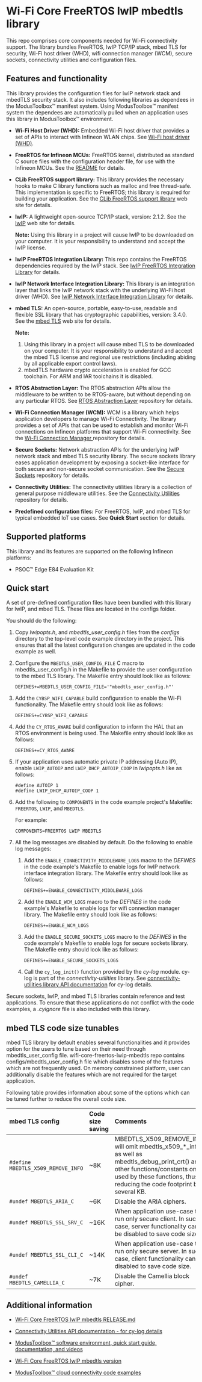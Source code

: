 # Wi-Fi Core FreeRTOS lwIP mbedtls library

This repo comprises core components needed for Wi-Fi connectivity support. The library bundles FreeRTOS, lwIP TCP/IP stack, mbed TLS for security, Wi-Fi host driver (WHD), wifi connection manager (WCM), secure sockets, connectivity utilities and configuration files.

## Features and functionality

This library provides the configuration files for lwIP network stack and mbedTLS security stack. It also includes following libraries as dependees in the ModusToolbox&trade; manifest system. Using ModusToolbox&trade; manifest system the dependees are automatically pulled when an application uses this library in ModusToolbox&trade; environment.

- **Wi-Fi Host Driver (WHD):** Embedded Wi-Fi host driver that provides a set of APIs to interact with Infineon WLAN chips. See [Wi-Fi host driver (WHD)](https://github.com/Infineon/wifi-host-driver).

- **FreeRTOS for Infineon MCUs:** FreeRTOS kernel, distributed as standard C source files with the configuration header file, for use with the Infineon MCUs. See the
[README](https://github.com/Infineon/freertos/blob/master/README.md) for details.

- **CLib FreeRTOS support library:** This library provides the necessary hooks to make C library functions such as malloc and free thread-safe. This implementation is specific to FreeRTOS; this library is required for building your application. See the [CLib FreeRTOS support library](https://github.com/Infineon/clib-support) web site for details.

- **lwIP:** A lightweight open-source TCP/IP stack, version: 2.1.2. See the [lwIP](https://savannah.nongnu.org/projects/lwip/) web site for details.

   **Note:** Using this library in a project will cause lwIP to be downloaded on your computer. It is your responsibility to understand and accept the lwIP license.

- **lwIP FreeRTOS Integration Library:** This repo contains the FreeRTOS dependencies required by the lwIP stack. See [lwIP FreeRTOS Integration Library](https://github.com/Infineon/lwip-freertos-integration) for details.

- **lwIP Network Interface Integration Library:** This library is an integration layer that links the lwIP network stack with the underlying Wi-Fi host driver (WHD). See [lwIP Network Interface Integration Library](https://github.com/Infineon/lwip-network-interface-integration) for details.

- **mbed TLS:** An open-source, portable, easy-to-use, readable and flexible SSL library that has cryptographic capabilities, version: 3.4.0. See the [mbed TLS](https://tls.mbed.org/) web site for details.

   **Note:** <br/> 
   1. Using this library in a project will cause mbed TLS to be downloaded on your computer. It is your responsibility to understand and accept the mbed TLS license and regional use restrictions (including abiding by all applicable export control laws). <br/> 
   2. mbedTLS hardware crypto acceleration is enabled for GCC toolchain. For ARM and IAR toolchains it is disabled.

- **RTOS Abstraction Layer:** The RTOS abstraction APIs allow the middleware to be written to be RTOS-aware, but without depending on any particular RTOS. See [RTOS Abstraction Layer](https://github.com/Infineon/abstraction-rtos) repository for details.

- **Wi-Fi Connection Manager (WCM):** WCM is a library which helps application developers to manage Wi-Fi Connectivity. The library provides a set of APIs that can be used to establish and monitor Wi-Fi connections on Infineon platforms that support Wi-Fi connectivity. See the [Wi-Fi Connection Manager ](https://github.com/Infineon/wifi-connection-manager) repository for details.

- **Secure Sockets:** Network abstraction APIs for the underlying lwIP network stack and mbed TLS security library. The secure sockets library eases application development by exposing a socket-like interface for both secure and non-secure socket communication. See the [Secure Sockets](https://github.com/Infineon/secure-sockets) repository for details.

- **Connectivity Utilities:** The connectivity utilities library is a collection of general purpose middleware utilities. See the [Connectivity Utilities](https://github.com/Infineon/connectivity-utilities) repository for details.

- **Predefined configuration files:** For FreeRTOS, lwIP, and mbed TLS for typical embedded IoT use cases. See **Quick Start** section for details.

## Supported platforms

This library and its features are supported on the following Infineon platforms:

- PSOC™ Edge E84 Evaluation Kit

## Quick start

A set of pre-defined configuration files have been bundled with this library for lwIP, and mbed TLS. These files are located in the configs folder.

You should do the following:

1. Copy *lwipopts.h*, and *mbedtls_user_config.h* files from the *configs* directory to the top-level code example directory in the project. This ensures that all the latest configuration changes are updated in the code example as well.

2. Configure the `MBEDTLS_USER_CONFIG_FILE` C macro to mbedtls_user_config.h in the Makefile to provide the user configuration to the mbed TLS library. The Makefile entry should look like as follows:

    ```
    DEFINES+=MBEDTLS_USER_CONFIG_FILE='"mbedtls_user_config.h"'
    ```

3. Add the `CYBSP_WIFI_CAPABLE` build configuration to enable the Wi-Fi functionality. The Makefile entry should look like as follows:

    ```
    DEFINES+=CYBSP_WIFI_CAPABLE
    ```

4. Add the `CY_RTOS_AWARE` build configuration to inform the HAL that an RTOS environment is being used. The Makefile entry should look like as follows:

    ```
    DEFINES+=CY_RTOS_AWARE
    ```

5. If your application uses automatic private IP addressing (Auto IP), enable `LWIP_AUTOIP` and `LWIP_DHCP_AUTOIP_COOP` in *lwipopts.h* like as follows:

    ```
    #define AUTOIP 1
    #define LWIP_DHCP_AUTOIP_COOP 1
    ```

6. Add the following to `COMPONENTS` in the code example project's Makefile: `FREERTOS`, `LWIP`, and `MBEDTLS`.

    For example:

    ```
    COMPONENTS=FREERTOS LWIP MBEDTLS
    ```
7. All the log messages are disabled by default. Do the following to enable log messages:

   1. Add the `ENABLE_CONNECTIVITY_MIDDLEWARE_LOGS` macro to the *DEFINES* in the code example's Makefile to enable logs for lwIP network interface integration library. The Makefile entry should look like as follows:
       ```
       DEFINES+=ENABLE_CONNECTIVITY_MIDDLEWARE_LOGS
       ```

   2. Add the `ENABLE_WCM_LOGS` macro to the *DEFINES* in the code example's Makefile to enable logs for wifi connection manager library. The Makefile entry should look like as follows:
       ```
       DEFINES+=ENABLE_WCM_LOGS
       ```

   3. Add the `ENABLE_SECURE_SOCKETS_LOGS` macro to the *DEFINES* in the code example's Makefile to enable logs for secure sockets library. The Makefile entry should look like as follows:
       ```
       DEFINES+=ENABLE_SECURE_SOCKETS_LOGS
       ```

   4. Call the `cy_log_init()` function provided by the *cy-log* module. cy-log is part of the *connectivity-utilities* library. See [connectivity-utilities library API documentation](https://infineon.github.io/connectivity-utilities/api_reference_manual/html/group__logging__utils.html) for cy-log details.

Secure sockets, lwIP, and mbed TLS libraries contain reference and test applications. To ensure that these applications do not conflict with the code examples, a *.cyignore* file is also included with this library.

## mbed TLS code size tunables
mbed TLS library by default enables several functionalities and it provides option for the users to tune based on their need through mbedtls_user_config file. wifi-core-freertos-lwip-mbedtls repo contains configs/mbedtls_user_config.h file which disables some of the features which are not frequently used. On memory constrained platform, user can additionally disable the features which are not required for the target application.

Following table provides information about some of the options which can be tuned further to reduce the overall code size.

| mbed TLS config | Code size saving | Comments |
| :---         | :----           |   :---- |          
| `#define MBEDTLS_X509_REMOVE_INFO`  | ~8K | MBEDTLS_X509_REMOVE_INFO will omit mbedtls_x509_*_info(), as well as mbedtls_debug_print_crt() and other functions/constants only used by these functions, thus reducing the code footprint by several KB. |
| `#undef MBEDTLS_ARIA_C` | ~6K | Disable the ARIA ciphers. |
| `#undef MBEDTLS_SSL_SRV_C` | ~16K | When application use-case to run only secure client. In such case, server functionality can be disabled to save code size. |
| `#undef MBEDTLS_SSL_CLI_C`                                               | ~14K                    | When application use-case to run only secure server. In such case, client functionality can be disabled to save code size. |
| `#undef MBEDTLS_CAMELLIA_C`                                       | ~7K                      | Disable the Camellia block cipher.  |

## Additional information

- [Wi-Fi Core FreeRTOS lwIP mbedtls RELEASE.md](./RELEASE.md)

- [Connectivity Utilities API documentation - for cy-log details](https://Infineon.github.io/connectivity-utilities/api_reference_manual/html/group__logging__utils.html)

- [ModusToolbox&trade; software environment, quick start guide, documentation, and videos](https://www.infineon.com/cms/en/design-support/tools/sdk/modustoolbox-software)

- [Wi-Fi Core FreeRTOS lwIP mbedtls version](./version.xml)

- [ModusToolbox&trade; cloud connectivity code examples](https://github.com/Infineon/Code-Examples-for-ModusToolbox-Software)
